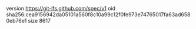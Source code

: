 version https://git-lfs.github.com/spec/v1
oid sha256:cea9156942da05101a560f8c10a99c12f0fe973e74765017fa63ad6580eb76e1
size 8617
